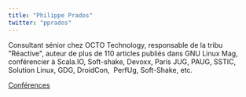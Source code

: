 ```yaml
---
title: "Philippe Prados"
twitter: "pprados"
---
```


Consultant sénior chez OCTO Technology, responsable de la tribu
"Réactive", auteur de plus de 110 articles publiés dans GNU Linux Mag,
conférencier à Scala.IO, Soft-shake, Devoxx, Paris JUG, PAUG, SSTIC,
Solution Linux, GDG, DroidCon,  PerfUg, Soft-Shake, etc.

[Conférences](http://www.prados.fr/mes-conferences)
